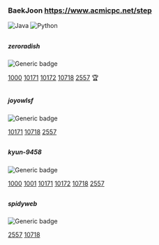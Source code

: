 
### BaekJoon  https://www.acmicpc.net/step
![Java](https://img.shields.io/badge/java-%23ED8B00.svg?style=for-the-badge&logo=java&logoColor=white)
![Python](https://img.shields.io/badge/python-3670A0?style=for-the-badge&logo=python&logoColor=ffdd54)

##


##### zeroradish  
![Generic badge](https://img.shields.io/badge/completed-5-brightgreen.svg)


[1000](https://www.acmicpc.net/problem/1000)
[10171](https://www.acmicpc.net/problem/10171)
[10172](https://www.acmicpc.net/problem/10172)
[10718](https://www.acmicpc.net/problem/10718)
[2557](https://www.acmicpc.net/problem/2557)
:trophy:
##
##### joyowlsf 
![Generic badge](https://img.shields.io/badge/completed-3-brightgreen.svg)

[10171](https://www.acmicpc.net/problem/10171)
[10718](https://www.acmicpc.net/problem/10718)
[2557](https://www.acmicpc.net/problem/2557)

##

##### kyun-9458 
![Generic badge](https://img.shields.io/badge/completed-6-brightgreen.svg)

[1000](https://www.acmicpc.net/problem/1000)
[1001](https://www.acmicpc.net/problem/1001)
[10171](https://www.acmicpc.net/problem/10171)
[10172](https://www.acmicpc.net/problem/10172)
[10718](https://www.acmicpc.net/problem/10718)
[2557](https://www.acmicpc.net/problem/2557)

##

##### spidyweb 
![Generic badge](https://img.shields.io/badge/completed-2-brightgreen.svg)

[2557](https://www.acmicpc.net/problem/2557)
[10718](https://www.acmicpc.net/problem/10718)

##
